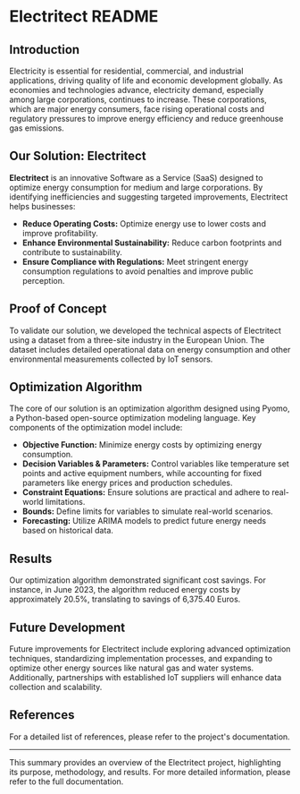 # Electritect README

## Introduction
Electricity is essential for residential, commercial, and industrial applications, driving quality of life and economic development globally. As economies and technologies advance, electricity demand, especially among large corporations, continues to increase. These corporations, which are major energy consumers, face rising operational costs and regulatory pressures to improve energy efficiency and reduce greenhouse gas emissions.

## Our Solution: Electritect
**Electritect** is an innovative Software as a Service (SaaS) designed to optimize energy consumption for medium and large corporations. By identifying inefficiencies and suggesting targeted improvements, Electritect helps businesses:
- **Reduce Operating Costs:** Optimize energy use to lower costs and improve profitability.
- **Enhance Environmental Sustainability:** Reduce carbon footprints and contribute to sustainability.
- **Ensure Compliance with Regulations:** Meet stringent energy consumption regulations to avoid penalties and improve public perception.

## Proof of Concept
To validate our solution, we developed the technical aspects of Electritect using a dataset from a three-site industry in the European Union. The dataset includes detailed operational data on energy consumption and other environmental measurements collected by IoT sensors.

## Optimization Algorithm
The core of our solution is an optimization algorithm designed using Pyomo, a Python-based open-source optimization modeling language. Key components of the optimization model include:
- **Objective Function:** Minimize energy costs by optimizing energy consumption.
- **Decision Variables & Parameters:** Control variables like temperature set points and active equipment numbers, while accounting for fixed parameters like energy prices and production schedules.
- **Constraint Equations:** Ensure solutions are practical and adhere to real-world limitations.
- **Bounds:** Define limits for variables to simulate real-world scenarios.
- **Forecasting:** Utilize ARIMA models to predict future energy needs based on historical data.

## Results
Our optimization algorithm demonstrated significant cost savings. For instance, in June 2023, the algorithm reduced energy costs by approximately 20.5%, translating to savings of 6,375.40 Euros.

## Future Development
Future improvements for Electritect include exploring advanced optimization techniques, standardizing implementation processes, and expanding to optimize other energy sources like natural gas and water systems. Additionally, partnerships with established IoT suppliers will enhance data collection and scalability.

## References
For a detailed list of references, please refer to the project's documentation.

---

This summary provides an overview of the Electritect project, highlighting its purpose, methodology, and results. For more detailed information, please refer to the full documentation.
